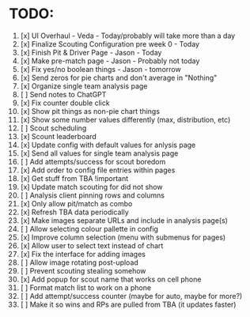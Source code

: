 # TODO:
1. [x] UI Overhaul - Veda - Today/probably will take more than a day
2. [x] Finalize Scouting Configuration pre week 0 - Today
3. [x] Finish Pit & Driver Page - Jason - Today
4. [x] Make pre-match page - Jason - Probably not today
5. [x] Fix yes/no boolean things - Jason - tomorrow
6. [x] Send zeros for pie charts and don't average in "Nothing"
7. [x] Organize single team analysis page
8. [ ] Send notes to ChatGPT
9. [x] Fix counter double click
10. [x] Show pit things as non-pie chart things
11. [x] Show some number values differently (max, distribution, etc)
12. [ ] Scout scheduling
13. [x] Scount leaderboard
14. [x] Update config with default values for anlysis page
15. [x] Send all values for single team analysis page
16. [ ] Add attempts/success for scout boredom
17. [x] Add order to config file entries within pages
18. [x] Get stuff from TBA !important
19. [x] Update match scouting for did not show
20. [ ] Analysis client pinning rows and columns
21. [x] Only allow pit/match as combo
22. [x] Refresh TBA data periodically
23. [x] Make images separate URLs and include in analysis page(s)
24. [ ] Allow selecting colour pallette in config
25. [x] Improve column selection (menu with submenus for pages)
26. [x] Allow user to select text instead of chart
27. [x] Fix the interface for adding images
28. [ ] Allow image rotating post-upload
29. [ ] Prevent scouting stealing somehow
30. [x] Add popup for scout name that works on cell phone
31. [ ] Format match list to work on a phone
32. [ ] Add attempt/success counter (maybe for auto, maybe for more?)
33. [ ] Make it so wins and RPs are pulled from TBA (it updates faster)
